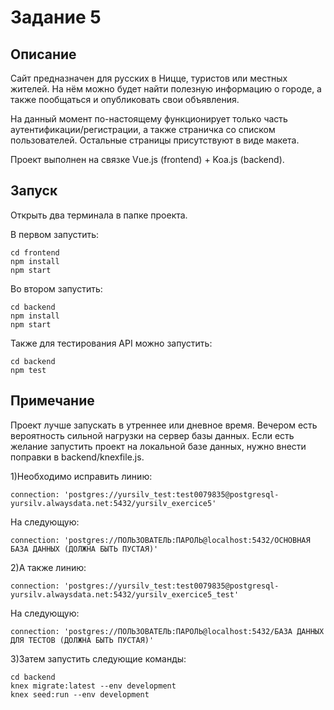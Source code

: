 # Задание 5

## Описание
Сайт предназначен для русских в Ницце, туристов или местных жителей. На нём можно будет найти полезную информацию о городе, а также пообщаться и опубликовать свои объявления.

На данный момент по-настоящему функционирует только часть аутентификации/регистрации, а также страничка со списком пользователей. Остальные страницы присутствуют в виде макета.

Проект выполнен на связке Vue.js (frontend) + Koa.js (backend).

## Запуск
Открыть два терминала в папке проекта.

В первом запустить:

    cd frontend
    npm install
    npm start

Во втором запустить:

    cd backend
    npm install
    npm start

Также для тестирования API можно запустить:

    cd backend
    npm test

## Примечание
Проект лучше запускать в утреннее или дневное время. Вечером есть вероятность сильной нагрузки на сервер базы данных.
Если есть желание запустить проект на локальной базе данных, нужно внести поправки в backend/knexfile.js.

1)Необходимо исправить линию:

    connection: 'postgres://yursilv_test:test0079835@postgresql-yursilv.alwaysdata.net:5432/yursilv_exercice5'

На следующую:

    connection: 'postgres://ПОЛЬЗОВАТЕЛЬ:ПАРОЛЬ@localhost:5432/ОСНОВНАЯ БАЗА ДАННЫХ (ДОЛЖНА БЫТЬ ПУСТАЯ)'

2)А также линию:

    connection: 'postgres://yursilv_test:test0079835@postgresql-yursilv.alwaysdata.net:5432/yursilv_exercice5_test'

На следующую:

    connection: 'postgres://ПОЛЬЗОВАТЕЛЬ:ПАРОЛЬ@localhost:5432/БАЗА ДАННЫХ ДЛЯ ТЕСТОВ (ДОЛЖНА БЫТЬ ПУСТАЯ)'

3)Затем запустить следующие команды:

    cd backend
    knex migrate:latest --env development
    knex seed:run --env development
